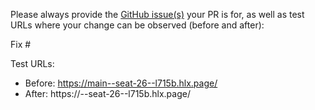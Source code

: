 Please always provide the [GitHub issue(s)](../issues) your PR is for, as well as test URLs where your change can be observed (before and after):

Fix #<gh-issue-id>

Test URLs:
- Before: https://main--seat-26--l715b.hlx.page/
- After: https://<branch>--seat-26--l715b.hlx.page/
